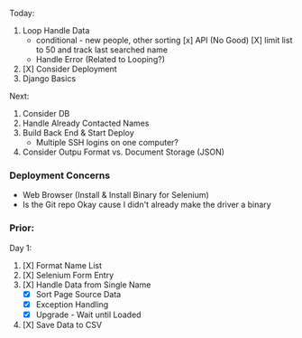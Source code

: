Today: 
1. Loop Handle Data
    * conditional - new people, other sorting
    [x] API (No Good)
    [X] limit list to 50 and track last searched name
    * Handle Error (Related to Looping?)
2. [X] Consider Deployment
3. Django Basics

Next:
1. Consider DB
2. Handle Already Contacted Names
3. Build Back End & Start Deploy
    * Multiple SSH logins on one computer? 
4. Consider Outpu Format vs. Document Storage (JSON)

### Deployment Concerns
* Web Browser (Install & Install Binary for Selenium)
* Is the Git repo Okay cause I didn't already make the driver a binary
### Prior: 
Day 1:
1. [X] Format Name List
2. [X] Selenium Form Entry
3. [X] Handle Data from Single Name
    * [X] Sort Page Source Data 
    * [X] Exception Handling
    * [X] Upgrade - Wait until Loaded
4. [X] Save Data to CSV

